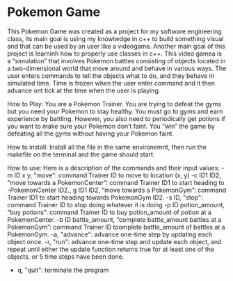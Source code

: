 # Pokemon Game

This Pokemon Game was created as a project for my software engineering class, its main goal is using my knowlwdge in c++ to build something visual and that can be used by an user like a videogame. Another main goal of this project is learninh how to properly use classes in c++. 
This video gamea is a “simulation” that involves Pokemon battles consisting of objects located in a two-dimensional world that move around and behave in various ways. The user enters commands to tell the objects what to do, and they behave in simulated time. Time is frozen when the user enter command and it then advance ont tick at the time when the user is playing. 

How to Play:
You are a Pokemon Trainer. You are trying to defeat the gyms but you need your Pokemon to stay healthy. You must go to gyms and earn experience by battling. However, you also need to periodically get potions if you want to make sure your Pokemon don’t faint. You “win” the game by defeating all the gyms without having your Pokemon faint. 

How to install:
Install all the file in the same environemnt, then run the makefile on the terminal and the game should start. 

How to use:
Here is a description of the commands and their input values:
-m ID x y, "move": command Trainer ID to move to location (x, y)
-c ID1 ID2, "move towards a PokemonCenter”: command Trainer ID1 to start heading to
-PokemonCenter ID2., g ID1 ID2, “move towards a PokemonGym”: command Trainer ID1 to start heading towards
PokemonGym ID2.
-s ID, "stop": command Trainer ID to stop doing whatever it is doing
-p ID potion_amount, “buy potions”: command Trainer ID to buy potion_amount of potion at a PokemonCenter.
-b ID battle_amount, “complete battle_amount battles at a PokemonGym”: command Trainer ID toomplete battle_amount of battles at a PokemonGym.
-a, "advance": advance one-time step by updating each object once.
-r, "run": advance one-time step and update each object, and repeat until either the update function returns true for at least one of the objects, or 5 time steps have been done.
- q, "quit": terminate the program


